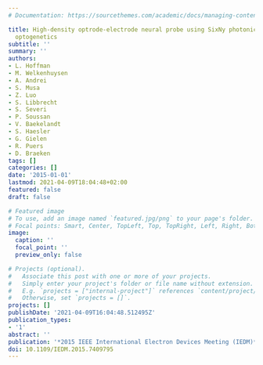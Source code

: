 ```yaml
---
# Documentation: https://sourcethemes.com/academic/docs/managing-content/

title: High-density optrode-electrode neural probe using SixNy photonics for in vivo
  optogenetics
subtitle: ''
summary: ''
authors:
- L. Hoffman
- M. Welkenhuysen
- A. Andrei
- S. Musa
- Z. Luo
- S. Libbrecht
- S. Severi
- P. Soussan
- V. Baekelandt
- S. Haesler
- G. Gielen
- R. Puers
- D. Braeken
tags: []
categories: []
date: '2015-01-01'
lastmod: 2021-04-09T18:04:48+02:00
featured: false
draft: false

# Featured image
# To use, add an image named `featured.jpg/png` to your page's folder.
# Focal points: Smart, Center, TopLeft, Top, TopRight, Left, Right, BottomLeft, Bottom, BottomRight.
image:
  caption: ''
  focal_point: ''
  preview_only: false

# Projects (optional).
#   Associate this post with one or more of your projects.
#   Simply enter your project's folder or file name without extension.
#   E.g. `projects = ["internal-project"]` references `content/project/deep-learning/index.md`.
#   Otherwise, set `projects = []`.
projects: []
publishDate: '2021-04-09T16:04:48.512495Z'
publication_types:
- '1'
abstract: ''
publication: '*2015 IEEE International Electron Devices Meeting (IEDM)*'
doi: 10.1109/IEDM.2015.7409795
---
```

